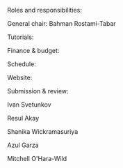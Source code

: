 Roles and responsibilities:

General chair: Bahman Rostami-Tabar

Tutorials:

Finance & budget:

Schedule:

Website:

Submission & review:


Ivan Svetunkov

Resul Akay

Shanika Wickramasuriya

Azul Garza

Mitchell O'Hara-Wild